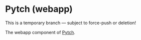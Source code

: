 # Pytch (webapp)

This is a temporary branch — subject to force-push or deletion!

The webapp component of [Pytch](https://pytch.org/).

